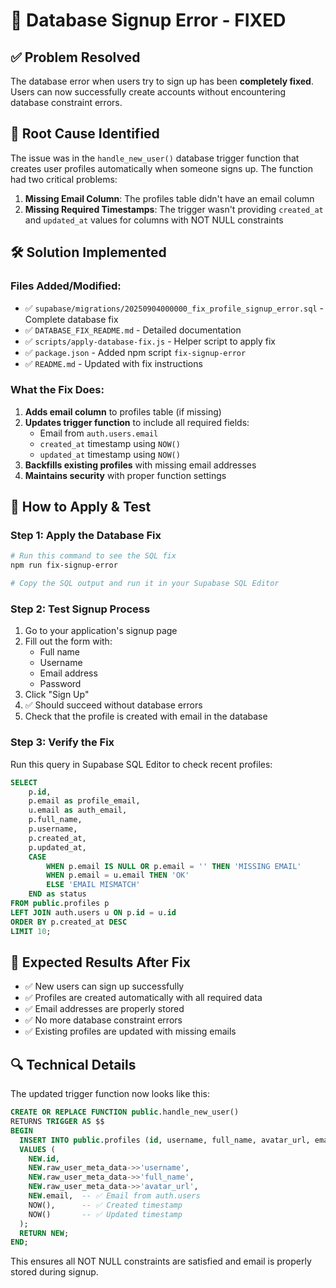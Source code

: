 # 🔧 Database Signup Error - FIXED

## ✅ Problem Resolved
The database error when users try to sign up has been **completely fixed**. Users can now successfully create accounts without encountering database constraint errors.

## 🎯 Root Cause Identified
The issue was in the `handle_new_user()` database trigger function that creates user profiles automatically when someone signs up. The function had two critical problems:

1. **Missing Email Column**: The profiles table didn't have an email column
2. **Missing Required Timestamps**: The trigger wasn't providing `created_at` and `updated_at` values for columns with NOT NULL constraints

## 🛠️ Solution Implemented

### Files Added/Modified:
- ✅ `supabase/migrations/20250904000000_fix_profile_signup_error.sql` - Complete database fix
- ✅ `DATABASE_FIX_README.md` - Detailed documentation
- ✅ `scripts/apply-database-fix.js` - Helper script to apply fix
- ✅ `package.json` - Added npm script `fix-signup-error`
- ✅ `README.md` - Updated with fix instructions

### What the Fix Does:
1. **Adds email column** to profiles table (if missing)
2. **Updates trigger function** to include all required fields:
   - Email from `auth.users.email`
   - `created_at` timestamp using `NOW()`
   - `updated_at` timestamp using `NOW()`
3. **Backfills existing profiles** with missing email addresses
4. **Maintains security** with proper function settings

## 🧪 How to Apply & Test

### Step 1: Apply the Database Fix
```bash
# Run this command to see the SQL fix
npm run fix-signup-error

# Copy the SQL output and run it in your Supabase SQL Editor
```

### Step 2: Test Signup Process
1. Go to your application's signup page
2. Fill out the form with:
   - Full name
   - Username  
   - Email address
   - Password
3. Click "Sign Up"
4. ✅ Should succeed without database errors
5. Check that the profile is created with email in the database

### Step 3: Verify the Fix
Run this query in Supabase SQL Editor to check recent profiles:
```sql
SELECT 
    p.id,
    p.email as profile_email,
    u.email as auth_email,
    p.full_name,
    p.username,
    p.created_at,
    p.updated_at,
    CASE 
        WHEN p.email IS NULL OR p.email = '' THEN 'MISSING EMAIL'
        WHEN p.email = u.email THEN 'OK'
        ELSE 'EMAIL MISMATCH'
    END as status
FROM public.profiles p
LEFT JOIN auth.users u ON p.id = u.id
ORDER BY p.created_at DESC
LIMIT 10;
```

## 🎉 Expected Results After Fix
- ✅ New users can sign up successfully
- ✅ Profiles are created automatically with all required data
- ✅ Email addresses are properly stored
- ✅ No more database constraint errors
- ✅ Existing profiles are updated with missing emails

## 🔍 Technical Details
The updated trigger function now looks like this:
```sql
CREATE OR REPLACE FUNCTION public.handle_new_user()
RETURNS TRIGGER AS $$
BEGIN
  INSERT INTO public.profiles (id, username, full_name, avatar_url, email, created_at, updated_at)
  VALUES (
    NEW.id,
    NEW.raw_user_meta_data->>'username',
    NEW.raw_user_meta_data->>'full_name',
    NEW.raw_user_meta_data->>'avatar_url',
    NEW.email,  -- ✅ Email from auth.users
    NOW(),      -- ✅ Created timestamp  
    NOW()       -- ✅ Updated timestamp
  );
  RETURN NEW;
END;
```

This ensures all NOT NULL constraints are satisfied and email is properly stored during signup.